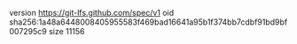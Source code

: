 version https://git-lfs.github.com/spec/v1
oid sha256:1a48a6448008405955583f469bad16641a95b1f374bb7cdbf91bd9bf007295c9
size 11156
